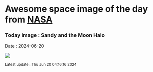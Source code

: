 
# Awesome space image of the day from [NASA](https://api.nasa.gov/)

### Today image : Sandy and the Moon Halo
Date : 2024-06-20

![](https://apod.nasa.gov/apod/image/2406/MoonHalo_pace.jpg)

<small>Latest update : Thu Jun 20 04:16:16 2024</small>
        